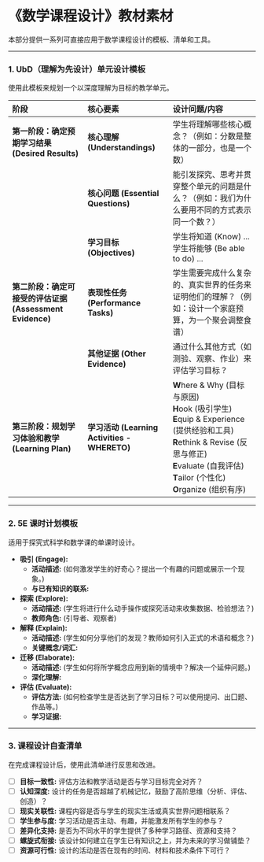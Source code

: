 # 《数学课程设计》教材素材

本部分提供一系列可直接应用于数学课程设计的模板、清单和工具。

---

### 1. UbD（理解为先设计）单元设计模板

使用此模板来规划一个以深度理解为目标的教学单元。

| **阶段** | **核心要素** | **设计问题/内容** |
| :--- | :--- | :--- |
| **第一阶段：确定预期学习结果 (Desired Results)** | **核心理解 (Understandings)** | 学生将理解哪些核心概念？（例如：分数是整体的一部分，也是一个数） |
| | **核心问题 (Essential Questions)** | 能引发探究、思考并贯穿整个单元的问题是什么？（例如：我们为什么要用不同的方式表示同一个数？） |
| | **学习目标 (Objectives)** | 学生将知道 (Know) ... <br> 学生将能够 (Be able to do) ... |
| **第二阶段：确定可接受的评估证据 (Assessment Evidence)** | **表现性任务 (Performance Tasks)** | 学生需要完成什么复杂的、真实世界的任务来证明他们的理解？（例如：设计一个家庭预算，为一个聚会调整食谱） |
| | **其他证据 (Other Evidence)** | 通过什么其他方式（如测验、观察、作业）来评估学习目标？ |
| **第三阶段：规划学习体验和教学 (Learning Plan)** | **学习活动 (Learning Activities - WHERETO)** | **W**here & Why (目标与原因)<br>**H**ook (吸引学生)<br>**E**quip & Experience (提供经验和工具)<br>**R**ethink & Revise (反思与修正)<br>**E**valuate (自我评估)<br>**T**ailor (个性化)<br>**O**rganize (组织有序) |

---

### 2. 5E 课时计划模板

适用于探究式科学和数学课的单课时设计。

*   **吸引 (Engage):**
    *   **活动描述:** (如何激发学生的好奇心？提出一个有趣的问题或展示一个现象。)
    *   **与已有知识的联系:**
*   **探索 (Explore):**
    *   **活动描述:** (学生将进行什么动手操作或探究活动来收集数据、检验想法？)
    *   **教师角色:** (引导者、观察者)
*   **解释 (Explain):**
    *   **活动描述:** (学生如何分享他们的发现？教师如何引入正式的术语和概念？)
    *   **关键概念/词汇:**
*   **迁移 (Elaborate):**
    *   **活动描述:** (学生如何将所学概念应用到新的情境中？解决一个延伸问题。)
    *   **深化理解:**
*   **评估 (Evaluate):**
    *   **评估方法:** (如何检查学生是否达到了学习目标？可以使用提问、出囗题、作品等。)
    *   **学习证据:**

---

### 3. 课程设计自查清单

在完成课程设计后，使用此清单进行反思和改进。

- [ ] **目标一致性:** 评估方法和教学活动是否与学习目标完全对齐？
- [ ] **认知深度:** 设计的任务是否超越了机械记忆，鼓励了高阶思维（分析、评估、创造）？
- [ ] **现实关联性:** 课程内容是否与学生的现实生活或真实世界问题相联系？
- [ ] **学生参与度:** 学习活动是否主动、有趣，并能激发所有学生的参与？
- [ ] **差异化支持:** 是否为不同水平的学生提供了多种学习路径、资源和支持？
- [ ] **螺旋式衔接:** 该设计如何建立在学生已有知识之上，并为未来的学习做铺垫？
- [ ] **资源可行性:** 设计的活动是否在现有的时间、材料和技术条件下可行？
